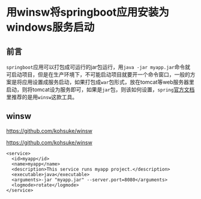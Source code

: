 # 用winsw将springboot应用安装为windows服务启动

## 前言
`springboot`应用可以打包成可运行的jar包运行，用`java -jar myapp.jar`命令就可启动项目，但是在生产环境下，不可能启动项目就要开一个命令窗口，一般的方案是将应用设置成服务启动，如果打包成`war`包形式，放在tomcat等web服务器里启动，则将tomcat设为服务即可，如果是`jar`包，则该如何设置，`spring`[官方文档](http://docs.spring.io/spring-boot/docs/1.4.1.BUILD-SNAPSHOT/reference/htmlsingle/#deployment-windows)里推荐的是用`winsw`这款工具。

## winsw



https://github.com/kohsuke/winsw

https://github.com/kohsuke/winsw


```
<service>
  <id>myapp</id>
  <name>myapp</name>
  <description>This service runs myapp project.</description>
  <executable>java</executable>
  <arguments>-jar "myapp.jar" --server.port=8080</arguments>
  <logmode>rotate</logmode>
</service>

```